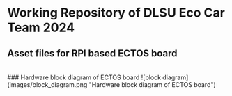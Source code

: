 # Working Repository of DLSU Eco Car Team 2024

## Asset files for RPI based ECTOS board
<br>
### Hardware block diagram of ECTOS board
![block diagram](images/block_diagram.png "Hardware block diagram of ECTOS board")
